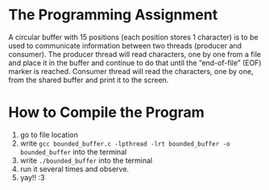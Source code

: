 # The Programming Assignment
A circular buffer with 15 positions (each position stores 1 character) is to be used to communicate information between two threads (producer and consumer). The producer thread will read characters, one by one from a file and place it in the buffer and continue to do that until the “end-of-file” (EOF) marker is reached. Consumer thread will read the characters, one by one, from the shared buffer and print it to the screen.

# How to Compile the Program
1. go to file location
2. write ```gcc bounded_buffer.c -lpthread -lrt bounded_buffer -o bounded_buffer``` into the terminal 
3. write ```./bounded_buffer``` into the terminal
4. run it several times and observe.
5. yay!! :3